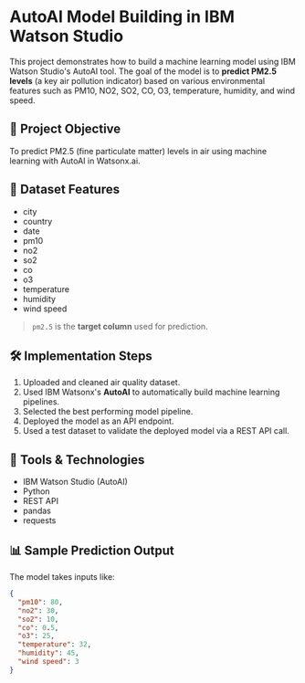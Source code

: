 # AutoAI Model Building in IBM Watson Studio

This project demonstrates how to build a machine learning model using IBM Watson Studio's AutoAI tool. The goal of the model is to **predict PM2.5 levels** (a key air pollution indicator) based on various environmental features such as PM10, NO2, SO2, CO, O3, temperature, humidity, and wind speed.

## 🚀 Project Objective

To predict PM2.5 (fine particulate matter) levels in air using machine learning with AutoAI in Watsonx.ai.

## 📁 Dataset Features

- city  
- country  
- date  
- pm10  
- no2  
- so2  
- co  
- o3  
- temperature  
- humidity  
- wind speed  

> `pm2.5` is the **target column** used for prediction.

## 🛠️ Implementation Steps

1. Uploaded and cleaned air quality dataset.
2. Used IBM Watsonx's **AutoAI** to automatically build machine learning pipelines.
3. Selected the best performing model pipeline.
4. Deployed the model as an API endpoint.
5. Used a test dataset to validate the deployed model via a REST API call.

## 🧪 Tools & Technologies

- IBM Watson Studio (AutoAI)
- Python
- REST API
- pandas
- requests

## 📊 Sample Prediction Output

The model takes inputs like:
```json
{
  "pm10": 80,
  "no2": 30,
  "so2": 10,
  "co": 0.5,
  "o3": 25,
  "temperature": 32,
  "humidity": 45,
  "wind speed": 3
}
